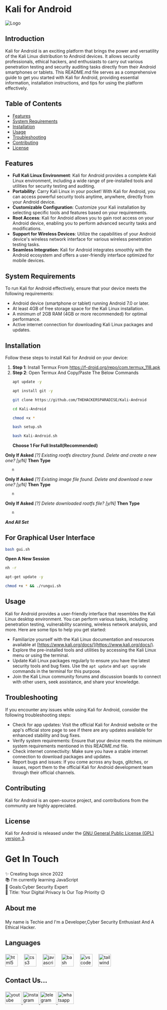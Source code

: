 # Kali for Android

![Logo](https://github.com/thehackersparadise/Kali-Android/assets/154888406/881485ec-88bb-4d32-9f33-7f8ecc16cc0d)


## Introduction
Kali for Android is an exciting platform that brings the power and versatility of the Kali Linux distribution to Android devices. It allows security professionals, ethical hackers, and enthusiasts to carry out various penetration testing and security auditing tasks directly from their Android smartphones or tablets. This README.md file serves as a comprehensive guide to get you started with Kali for Android, providing essential information, installation instructions, and tips for using the platform effectively.

## Table of Contents
- [Features](#features)
- [System Requirements](#system-requirements)
- [Installation](#installation)
- [Usage](#usage)
- [Troubleshooting](#troubleshooting)
- [Contributing](#contributing)
- [License](#license)

## Features
- **Full Kali Linux Environment**: Kali for Android provides a complete Kali Linux environment, including a wide range of pre-installed tools and utilities for security testing and auditing.
- **Portability**: Carry Kali Linux in your pocket! With Kali for Android, you can access powerful security tools anytime, anywhere, directly from your Android device.
- **Customizable Configuration**: Customize your Kali installation by selecting specific tools and features based on your requirements.
- **Root Access**: Kali for Android allows you to gain root access on your Android device, enabling you to perform advanced security tasks and modifications.
- **Support for Wireless Devices**: Utilize the capabilities of your Android device's wireless network interface for various wireless penetration testing tasks.
- **Seamless Integration**: Kali for Android integrates smoothly with the Android ecosystem and offers a user-friendly interface optimized for mobile devices.

## System Requirements
To run Kali for Android effectively, ensure that your device meets the following requirements:
- Android device (smartphone or tablet) running Android 7.0 or later.
- At least 4GB of free storage space for the Kali Linux installation.
- A minimum of 2GB RAM (4GB or more recommended) for optimal performance.
- Active internet connection for downloading Kali Linux packages and updates.

## Installation
Follow these steps to install Kali for Android on your device:
1. **Step 1**: Install Termux From https://f-droid.org/repo/com.termux_118.apk
2. **Step 2**: Open Termux And Copy/Paste The Below Commands
   ```bash
   apt update -y
   ```
   ```bash
   apt install git -y
   ```
   ```bash
   git clone https://github.com/THEHACKERSPARADISE/Kali-Android
   ```
   ```bash
   cd Kali-Android
   ```
   ```bash
   chmod +x *
   ```
   ```bash
   bash setup.sh
   ```
   ```bash
   bash Kali-Android.sh
   ```
   **Choose 1 For Full Install(Recommended)**

   
**Only If Asked** *[?] Existing rootfs directory found. Delete and create a new one? [y/N]* **Then Type**
```bash
   n
   ```
**Only If Asked** *[?] Existing image file found. Delete and download a new one? [y/N]* **Then Type**
```bash
   n
   ```
**Only If Asked** *[?] Delete downloaded rootfs file? [y/N]* **Then Type**
```bash
   n
   ```

***And All Set***

## For Graphical User Interface
```bash
bash gui.sh
```
****Open A New Session****
```bash
nh -r
```
```bash
apt-get update -y
```
```bash
chmod +x * && ./rungui.sh
```

## Usage
Kali for Android provides a user-friendly interface that resembles the Kali Linux desktop environment. You can perform various tasks, including penetration testing, vulnerability scanning, wireless network analysis, and more. Here are some tips to help you get started:
- Familiarize yourself with the Kali Linux documentation and resources available at [https://www.kali.org/docs/](https://www.kali.org/docs/).
- Explore the pre-installed tools and utilities by accessing the Kali Linux menu or using the terminal.
- Update Kali Linux packages regularly to ensure you have the latest security tools and bug fixes. Use the `apt update` and `apt upgrade` commands in the terminal for this purpose.
- Join the Kali Linux community forums and discussion boards to connect with other users, seek assistance, and share your knowledge.

## Troubleshooting
If you encounter any issues while using Kali for Android, consider the following troubleshooting steps:
- Check for app updates: Visit the official Kali for Android website or the app's official store page to see if there are any updates available for enhanced stability and bug fixes.
- Verify system requirements: Ensure that your device meets the minimum system requirements mentioned in this README.md file.
- Check internet connectivity: Make sure you have a stable internet connection to download packages and updates.
- Report bugs and issues: If you come across any bugs, glitches, or issues, report them to the official Kali for Android development team through their official channels.

## Contributing
Kali for Android is an open-source project, and contributions from the community are highly appreciated.
## License
Kali for Android is released under the [GNU General Public License (GPL) version 3](https://www.gnu.org/licenses/gpl-3.0.en.html).

<h1 align="left">Get In Touch</h1>

###

<p align="left">✨ Creating bugs since 2022<br>📚 I'm currently learning JavaScript <br>🎯 Goals:Cyber Security Expert<br>🎲 Title: Your Digital Privacy Is Our Top Priority 😉</p>

###

<h2 align="left">About me</h2>

###

<p align="left">My name is Techie and I'm a Developer,Cyber Security Enthusiast And A Ethical Hacker.</p>

###

<h2 align="left">Languages</h2>

###

<div align="left">
  <img src="https://cdn.jsdelivr.net/gh/devicons/devicon/icons/html5/html5-original.svg" height="40" alt="html5 logo"  />
  <img width="12" />
  <img src="https://cdn.jsdelivr.net/gh/devicons/devicon/icons/css3/css3-original.svg" height="40" alt="css3 logo"  />
  <img width="12" />
  <img src="https://cdn.jsdelivr.net/gh/devicons/devicon/icons/javascript/javascript-original.svg" height="40" alt="javascript logo"  />
  <img width="12" />
  <img src="https://cdn.jsdelivr.net/gh/devicons/devicon/icons/bash/bash-original.svg" height="40" alt="bash logo"  />
  <img width="12" />
  <img src="https://cdn.jsdelivr.net/gh/devicons/devicon/icons/vscode/vscode-original.svg" height="40" alt="vscode logo"  />
  <img width="12" />
  <img src="https://cdn.jsdelivr.net/gh/devicons/devicon/icons/tailwindcss/tailwindcss-original-wordmark.svg" height="40" alt="tailwindcss logo"  />
</div>

###

<h2 align="left">Contact Us...</h2>

###

<div align="left">
  <a href="https://youtube.com/@thehackersparadise_?si=jssZFVW_5Xw1_JFY" target="_blank">
    <img src="https://raw.githubusercontent.com/maurodesouza/profile-readme-generator/master/src/assets/icons/social/youtube/default.svg" width="52" height="40" alt="youtube logo"  />
  </a>
  <a href="https://www.instagram.com/thehackersparadise_?igsh=MWlsNWpreWllY2Zh" target="_blank">
    <img src="https://raw.githubusercontent.com/maurodesouza/profile-readme-generator/master/src/assets/icons/social/instagram/default.svg" width="52" height="40" alt="instagram logo"  />
  </a>
  <a href="https://t.me/thehackersparadise5" target="_blank">
    <img src="https://raw.githubusercontent.com/maurodesouza/profile-readme-generator/master/src/assets/icons/social/telegram/default.svg" width="52" height="40" alt="telegram logo"  />
  </a>
  <a href="https://whatsapp.com/channel/0029VaDWQdL8fewmUcarME3t" target="_blank">
    <img src="https://raw.githubusercontent.com/maurodesouza/profile-readme-generator/master/src/assets/icons/social/whatsapp/default.svg" width="52" height="40" alt="whatsapp logo"  />
  </a>
</div>

###
